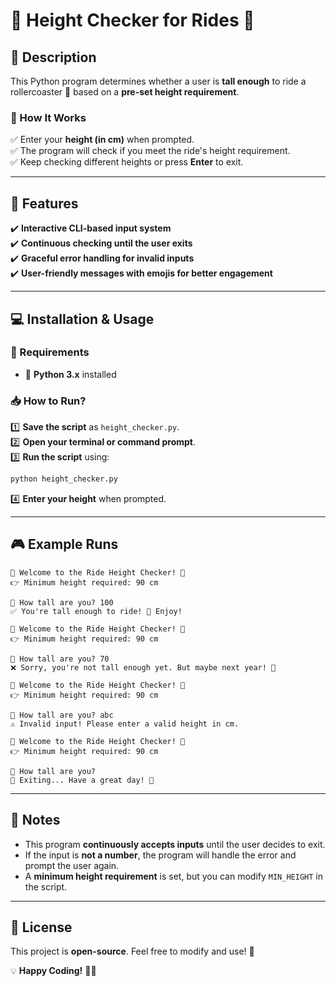 # 🎢 Height Checker for Rides 🎡  

## 📜 Description  
This Python program determines whether a user is **tall enough** to ride a rollercoaster 🎢 based on a **pre-set height requirement**.

### 📍 How It Works  
✅ Enter your **height (in cm)** when prompted.  
✅ The program will check if you meet the ride's height requirement.  
✅ Keep checking different heights or press **Enter** to exit.  

---

## 🚀 Features  
✔️ **Interactive CLI-based input system**  
✔️ **Continuous checking until the user exits**  
✔️ **Graceful error handling for invalid inputs**  
✔️ **User-friendly messages with emojis for better engagement**  

---

## 💻 Installation & Usage  

### 🔧 Requirements  
- 🐍 **Python 3.x** installed  

### 📥 How to Run?  
1️⃣ **Save the script** as `height_checker.py`.  
2️⃣ **Open your terminal or command prompt**.  
3️⃣ **Run the script** using:  
   ```sh
   python height_checker.py
   ```  
4️⃣ **Enter your height** when prompted.  

---

## 🎮 Example Runs  

```
🎡 Welcome to the Ride Height Checker! 🎡
👉 Minimum height required: 90 cm

📏 How tall are you? 100
✅ You're tall enough to ride! 🎢 Enjoy!
```
```
🎡 Welcome to the Ride Height Checker! 🎡
👉 Minimum height required: 90 cm

📏 How tall are you? 70
❌ Sorry, you're not tall enough yet. But maybe next year! 🌱
```
```
🎡 Welcome to the Ride Height Checker! 🎡
👉 Minimum height required: 90 cm

📏 How tall are you? abc
⚠️ Invalid input! Please enter a valid height in cm.
```
```
🎡 Welcome to the Ride Height Checker! 🎡
👉 Minimum height required: 90 cm

📏 How tall are you? 
👋 Exiting... Have a great day! 🚀
```

---

## 📝 Notes  
- This program **continuously accepts inputs** until the user decides to exit.  
- If the input is **not a number**, the program will handle the error and prompt the user again.  
- A **minimum height requirement** is set, but you can modify `MIN_HEIGHT` in the script.  

---

## 📄 License  
This project is **open-source**. Feel free to modify and use! 🚀  

💡 **Happy Coding!** 🎢🎡 